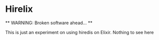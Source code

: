 Hirelix
=======

** WARNING: Broken software ahead... **

This is just an experiment on using hiredis on Elixir.
Nothing to see here
